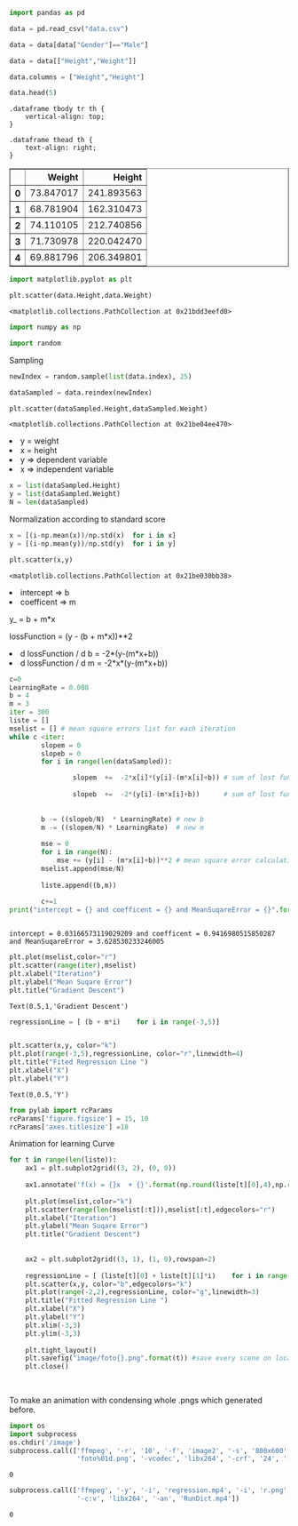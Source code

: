 

```python
import pandas as pd
```


```python
data = pd.read_csv("data.csv")
```


```python
data = data[data["Gender"]=="Male"]
```


```python
data = data[["Height","Weight"]]
```


```python
data.columns = ["Weight","Height"]
```


```python
data.head(5)
```




<div>


    .dataframe tbody tr th {
        vertical-align: top;
    }

    .dataframe thead th {
        text-align: right;
    }
</style>
<table border="1" class="dataframe">
  <thead>
    <tr style="text-align: right;">
      <th></th>
      <th>Weight</th>
      <th>Height</th>
    </tr>
  </thead>
  <tbody>
    <tr>
      <th>0</th>
      <td>73.847017</td>
      <td>241.893563</td>
    </tr>
    <tr>
      <th>1</th>
      <td>68.781904</td>
      <td>162.310473</td>
    </tr>
    <tr>
      <th>2</th>
      <td>74.110105</td>
      <td>212.740856</td>
    </tr>
    <tr>
      <th>3</th>
      <td>71.730978</td>
      <td>220.042470</td>
    </tr>
    <tr>
      <th>4</th>
      <td>69.881796</td>
      <td>206.349801</td>
    </tr>
  </tbody>
</table>
</div>




```python
import matplotlib.pyplot as plt
```


```python
plt.scatter(data.Height,data.Weight)
```




    <matplotlib.collections.PathCollection at 0x21bdd3eefd0>








```python
import numpy as np
```


```python
import random
```

Sampling 


```python
newIndex = random.sample(list(data.index), 25)
```


```python
dataSampled = data.reindex(newIndex)
```


```python
plt.scatter(dataSampled.Height,dataSampled.Weight)
```




    <matplotlib.collections.PathCollection at 0x21be04ee470>







<li>y = weight 
<li>x = height 



<li>y => dependent variable 
<li>x => independent variable 


```python
x = list(dataSampled.Height)
y = list(dataSampled.Weight)
N = len(dataSampled)
```

Normalization according to standard score


```python
x = [(i-np.mean(x))/np.std(x)  for i in x]
y = [(i-np.mean(y))/np.std(y)  for i in y]
```


```python
plt.scatter(x,y)
```




    <matplotlib.collections.PathCollection at 0x21be030bb38>







<li>intercept            => b 
<li>coefficent                => m


y_ = b + m*x

lossFunction = (y - (b + m*x))**2

<li>d lossFunction / d b = -2*(y-(m*x+b))
<li>d lossFunction / d m = -2*x*(y-(m*x+b))


```python
c=0
LearningRate = 0.008
b = 4
m = 3
iter = 300
liste = []
mselist = [] # mean square errors list for each iteration 
while c <iter:
        slopem = 0
        slopeb = 0
        for i in range(len(dataSampled)):

                slopem  +=  -2*x[i]*(y[i]-(m*x[i]+b)) # sum of lost function derivatives with respect to m
                
                slopeb  +=  -2*(y[i]-(m*x[i]+b))      # sum of lost function derivatives with respect to b
                
    
        b -= ((slopeb/N)  * LearningRate) # new b
        m -= ((slopem/N) * LearningRate)  # new m
        
        mse = 0
        for i in range(N):
            mse += (y[i] - (m*x[i]+b))**2 # mean square error calculation
        mselist.append(mse/N)  
        
        liste.append((b,m))
        
        c+=1
print("intercept = {} and coefficent = {} and MeanSuqareError = {}".format(b,m,mse))



```

    intercept = 0.03166573119029209 and coefficent = 0.9416980515850287 and MeanSuqareError = 3.628530233246005
    


```python
plt.plot(mselist,color="r")
plt.scatter(range(iter),mselist)
plt.xlabel("Iteration")
plt.ylabel("Mean Suqare Error")
plt.title("Gradient Descent")

```




    Text(0.5,1,'Gradient Descent')








```python
regressionLine = [ (b + m*i)    for i in range(-3,5)]


plt.scatter(x,y, color="k")
plt.plot(range(-3,5),regressionLine, color="r",linewidth=4)
plt.title("Fited Regression Line ")
plt.xlabel("X")
plt.ylabel("Y")
```




    Text(0,0.5,'Y')








```python
from pylab import rcParams
rcParams['figure.figsize'] = 15, 10 
rcParams['axes.titlesize'] =18
```

Animation for learning Curve


```python
for t in range(len(liste)):
    ax1 = plt.subplot2grid((3, 2), (0, 0))
    
    ax1.annotate('f(x) = {}x  + {}'.format(np.round(liste[t][0],4),np.round(liste[t][1],4)), xy=(100, 15),size=15)
    
    plt.plot(mselist,color="k")
    plt.scatter(range(len(mselist[:t])),mselist[:t],edgecolors="r")
    plt.xlabel("Iteration")
    plt.ylabel("Mean Suqare Error")
    plt.title("Gradient Descent")
    
    
    ax2 = plt.subplot2grid((3, 1), (1, 0),rowspan=2)
    
    regressionLine = [ (liste[t][0] + liste[t][1]*i)    for i in range(-2,2)]
    plt.scatter(x,y, color="b",edgecolors="k")
    plt.plot(range(-2,2),regressionLine, color="g",linewidth=3)
    plt.title("Fitted Regression Line ")
    plt.xlabel("X")
    plt.ylabel("Y")
    plt.xlim(-3,3)
    plt.ylim(-3,3)
    
    plt.tight_layout()
    plt.savefig("image/foto{}.png".format(t)) #save every scene on local directory as .png
    plt.close()
    
    
```

To make an animation with condensing whole .pngs which generated before.


```python
import os
import subprocess
os.chdir('/image')
subprocess.call(['ffmpeg', '-r', '10', '-f', 'image2', '-s', '800x600', '-i', 
                 'foto%01d.png', '-vcodec', 'libx264', '-crf', '24', '-pix_fmt', 'yuv420p', 'regression.mp4'])
```




    0




```python
subprocess.call(['ffmpeg', '-y', '-i', 'regression.mp4', '-i', 'r.png', '-filter_complex', '[1]lut=a=val*0.3[a];[0][a]overlay=W-w-10:5', 
                 '-c:v', 'libx264', '-an', 'RunDict.mp4'])
```




    0


